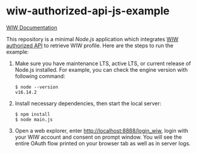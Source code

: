 # wiw-authorized-api-js-example

[WIW Documentation](https://docs.wiw.io/build-with-wiw/authorized-api/complete-code-example)

This repository is a minimal *Node.js* application which integrates [WIW authorized API](https://docs.wiw.io/build-with-wiw/authorized-api)
to retrieve WIW profile. Here are the steps to run the example:

1. Make sure you have maintenance LTS, active LTS, or current release of Node.js installed. For example, you can check the engine version with following command:
   ```
   $ node --version
   v16.14.2
   ```
2. Install necessary dependencies, then start the local server:
   ```
   $ npm install
   $ node main.js
   ```
3. Open a web explorer, enter [http://localhost:8888/login_wiw](http://localhost:8001/login_wiw), 
login with your WIW account and consent on prompt window. You will see the entire OAuth flow printed on your browser tab as well as in server logs.